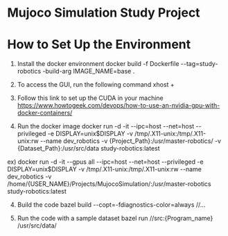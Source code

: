 # Mujoco Simulation Study Project
# How to Set Up the Environment
1. Install the docker environment
docker build -f Dockerfile --tag=study-robotics -build-arg IMAGE_NAME=base .

2. To access the GUI, run the following command
xhost + 

3. Follow this link to set up the CUDA in your machine
   https://www.howtogeek.com/devops/how-to-use-an-nvidia-gpu-with-docker-containers/

4. Run the docker image 
docker run -d -it --ipc=host --net=host --privileged -e DISPLAY=unix$DISPLAY -v /tmp/.X11-unix:/tmp/.X11-unix:rw  --name dev_robotics -v {Project_Path}:/usr/master-robotics/ -v {Dataset_Path}:/usr/src/data study-robotics:latest

ex)
docker run -d -it --gpus all --ipc=host --net=host --privileged -e DISPLAY=unix$DISPLAY -v /tmp/.X11-unix:/tmp/.X11-unix:rw  --name dev_robotics -v /home/{USER_NAME}/Projects/MujocoSimulation/:/usr/master-robotics study-robotics:latest 


4. Build the code
bazel build --copt=-fdiagnostics-color=always //...

5. Run the code with a sample dataset
bazel run //src:{Program_name} /usr/src/data/